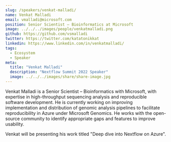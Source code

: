 ```yaml
---
slug: /speakers/venkat-malladi/
name: Venkat Malladi
email: vmalladi@microsoft.com
position: Senior Scientist – Bioinformatics at Microsoft
image: ../../../images/people/venkatmalladi.png
github: https://github.com/vsmalladi
twitter: https://twitter.com/katatonikkat
linkedin: https://www.linkedin.com/in/venkatmalladi/
tags:
  - Ecosystem
  - Speaker
meta:
  title: "Venkat Malladi"
  description: "Nextflow Summit 2022 Speaker"
  image: ../../../images/share/share-image.jpg
---
```

Venkat Malladi is a Senior Scientist – Bioinformatics with Microsoft, with expertise in high-throughput sequencing analysis and reproducible software development. He is currently working on improving implementation and distribution of genomic analysis pipelines to facilitate reproducibility in Azure under Microsoft Genomics. He works with the open-source community to identify appropriate gaps and features to improve usability.

Venkat will be presenting his work titled "Deep dive into Nextflow on Azure".
